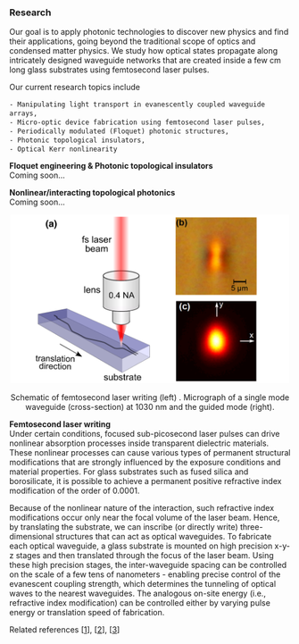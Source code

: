 ### Research

Our goal is to apply photonic technologies to discover new physics and find their applications, going beyond the traditional scope of 
optics and condensed matter physics. We study how optical states propagate along intricately designed waveguide networks that are 
created inside a few cm long glass substrates using femtosecond laser pulses. <br />

Our current research topics include <br />

    - Manipulating light transport in evanescently coupled waveguide arrays,
    - Micro-optic device fabrication using femtosecond laser pulses, 
    - Periodically modulated (Floquet) photonic structures,
    - Photonic topological insulators,
    - Optical Kerr nonlinearity 
    
**Floquet engineering & Photonic topological insulators** <br />
Coming soon... <br />

**Nonlinear/interacting topological photonics** <br />
Coming soon... <br />


<p align="center">
<img src="imageN/FLW2.png" width="500"/>
</p>

<p align="center">
Schematic of femtosecond laser writing (left) . Micrograph of a single mode waveguide (cross-section) at 1030 nm and the guided mode (right).
</p>

**Femtosecond laser writing** <br />
Under certain conditions, focused sub-picosecond laser pulses can drive nonlinear absorption processes inside transparent dielectric materials. These nonlinear processes can cause various types of permanent structural modifications that are strongly influenced by the exposure conditions and material properties. For glass substrates such as fused silica and borosilicate, it is possible to achieve a permanent positive refractive index modification of the order of 0.0001. <br />

Because of the nonlinear nature of the interaction, such refractive index modifications occur only near the focal volume of the laser beam. Hence, by translating the substrate, we can inscribe (or directly write) three-dimensional structures that can act as optical waveguides. To fabricate each optical waveguide, a glass substrate is mounted on high precision x-y-z stages and then translated through the focus of the laser beam. Using these high precision stages, the inter-waveguide spacing can be controlled on the scale of a few tens of nanometers - enabling precise control of the evanescent coupling strength, which determines the tunneling of optical waves to the nearest waveguides. The analogous on-site energy (i.e., refractive index modification) can be controlled either by varying pulse energy or translation speed of fabrication. 

Related references [[1](https://doi.org/10.1038/nphoton.2008.47)], [[2](https://doi.org/10.1088/0953-4075/43/16/163001)], [[3](https://ethos.bl.uk/OrderDetails.do?uin=uk.bl.ethos.712754)]

